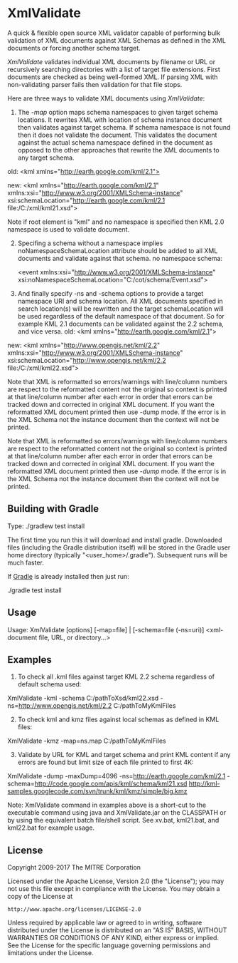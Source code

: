 XmlValidate
===========

A quick & flexible open source XML validator capable of performing bulk validation of XML documents against XML Schemas as defined in the XML documents or forcing another schema target.

*XmlValidate* validates individual XML documents by filename or URL
or recursively searching directories with a list of target file
extensions. First documents are checked as being well-formed XML.
If parsing XML with non-validating parser fails then validation for that
file stops.

Here are three ways to validate XML documents using *XmlValidate*:

1. The *-map* option maps schema namespaces to given target schema locations.
It rewrites XML with location of schema instance document then validates against
target schema. If schema namespace is not found then it does not validate
the document. This validates the document against the actual schema namespace
defined in the document as opposed to the other approaches that rewrite
the XML documents to any target schema.

  old: &lt;kml xmlns="http://earth.google.com/kml/2.1">

  new: &lt;kml xmlns="http://earth.google.com/kml/2.1"
		xmlns:xsi="http://www.w3.org/2001/XMLSchema-instance"
		xsi:schemaLocation="http://earth.google.com/kml/2.1 file:/C:/xml/kml21.xsd"&gt;
 
 Note if root element is "kml" and no namespace is specified then KML 2.0 namespace is used to validate document.
 
2. Specifing a schema without a namespace implies noNamespaceSchemaLocation attribute should be added to all XML documents and validate against that schema.
  no namespace schema:

     &lt;event xmlns:xsi="http://www.w3.org/2001/XMLSchema-instance"
      xsi:noNamespaceSchemaLocation="C:/cot/schema/Event.xsd"&gt;
 
3. And finally specify -ns and -schema options to provide a target namespace URI and schema location.  All XML documents specified in search location(s) will be rewritten and the target schemaLocation will be used regardless of the default namespace of that document.  So for example KML 2.1 documents can be validated against the 2.2 schema, and vice versa.
   old: &lt;kml xmlns="http://earth.google.com/kml/2.1"&gt;

  new: &lt;kml xmlns="http://www.opengis.net/kml/2.2"
		xmlns:xsi="http://www.w3.org/2001/XMLSchema-instance"
		xsi:schemaLocation="http://www.opengis.net/kml/2.2 file:/C:/xml/kml22.xsd"&gt;
 
Note that XML is reformatted so errors/warnings with line/column numbers are respect
to the reformatted content not the original so context is printed at that line/column
number after each error in order that errors can be tracked down and corrected in original XML document.
If you want the reformatted XML document printed then use -dump mode. If the error is in the XML Schema
not the instance document then the context will not be printed.

Note that XML is reformatted so errors/warnings with line/column numbers are respect to
the reformatted content not the original so context is printed at that line/column number
after each error in order that errors can be tracked down and corrected in original
XML document. If you want the reformatted XML document printed then use *-dump* mode.
If the error is in the XML Schema not the instance document then the context will not be printed.

Building with Gradle
--------------------

Type: ./gradlew test install

The first time you run this it will download and install gradle. Downloaded files (including the Gradle
distribution itself) will be stored in the Gradle user home directory (typically "<user_home>/.gradle").
Subsequent runs will be much faster.

If [Gradle](http://www.gradle.org) is already installed then just run:

./gradle test install

Usage
-----

Usage: XmlValidate [options] [-map=file] | [-schema=file (-ns=uri)] &lt;xml-document file, URL, or directory...&gt;

Examples 
--------

1. To check all .kml files against target KML 2.2 schema regardless of default schema used:

  XmlValidate -kml -schema C:/pathToXsd/kml22.xsd -ns=http://www.opengis.net/kml/2.2  C:/pathToMyKmlFiles
 
2. To check kml and kmz files against local schemas as defined in KML files: 

  XmlValidate -kmz -map=ns.map C:/pathToMyKmlFiles 

3. Validate by URL for KML and target schema and print KML content
   if any errors are found but limit size of each file printed to first 4K: 
   
  XmlValidate -dump -maxDump=4096 -ns=http://earth.google.com/kml/2.1  -schema=http://code.google.com/apis/kml/schema/kml21.xsd  http://kml-samples.googlecode.com/svn/trunk/kml/kmz/simple/big.kmz
 
Note: XmlValidate command in examples above is a short-cut to the executable command using java and XmlValidate.jar on the CLASSPATH or by using the equivalent batch file/shell script.
See xv.bat, kml21.bat, and kml22.bat for example usage.

License
-------

Copyright 2009-2017 The MITRE Corporation

Licensed under the Apache License, Version 2.0 (the "License");
you may not use this file except in compliance with the License.
You may obtain a copy of the License at

    http://www.apache.org/licenses/LICENSE-2.0

Unless required by applicable law or agreed to in writing, software
distributed under the License is distributed on an "AS IS" BASIS,
WITHOUT WARRANTIES OR CONDITIONS OF ANY KIND, either express or implied.
See the License for the specific language governing permissions and
limitations under the License.
